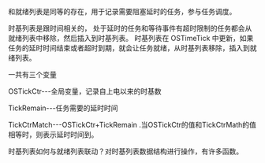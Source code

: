 和就绪列表是同等的存在，用于记录需要阻塞延时的任务，参与任务调度。

时基列表是跟时间相关的， 处于延时的任务和等待事件有超时限制的任务都会从就绪列表中移除，然后插入到时基列表。 时基列表在 OSTimeTick 中更新，如果任务的延时时间结束或者超时到期，就会让任务就绪，从时基列表移除，插入到就绪列表。

 

一共有三个变量

OSTickCtr---全局变量，记录自上电以来的时基数

TickRemain---任务需要的延时时间

TickCtrMatch---OSTickCtr+TickRemain .当OSTickCtr的值和TickCtrMath的值相等时，则表示延时时间到。

 

时基列表如何与就绪列表联动？对时基列表数据结构进行操作，有许多函数。
